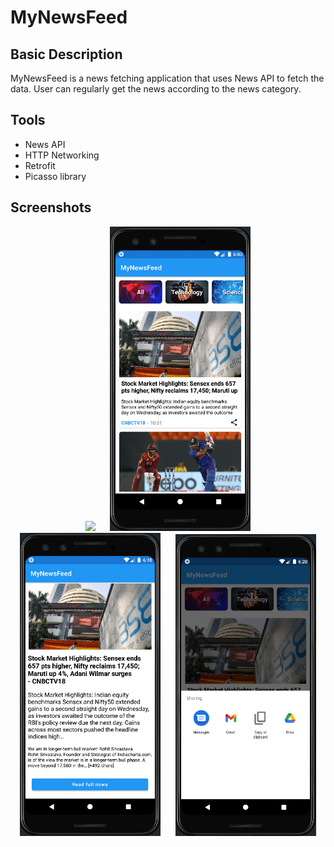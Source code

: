 # MyNewsFeed

## Basic Description 
MyNewsFeed is a news fetching application that uses News API to fetch the data. User can regularly get the news according to the news category.

## Tools
- News API
- HTTP Networking
- Retrofit
- Picasso library



## Screenshots
<p align="center">
  <img src="[https://github.com/AbhishekKandalkar123/MyNewsFeed/blob/master/Images/tempsnip2.png](https://github.com/somanidarshan/News-Application/blob/master/NewsApplication/tempsnip.png)"  hspace=10 width="225">
  <img src="https://github.com/AbhishekKandalkar123/MyNewsFeed/blob/master/Images/tempsnip.png"  hspace=10 width="225">
  <img src="https://github.com/AbhishekKandalkar123/MyNewsFeed/blob/master/Images/tempsnip3.png"  hspace=10 width="225">
  <img src="https://github.com/AbhishekKandalkar123/MyNewsFeed/blob/master/Images/tempsnip4.png"  hspace=10 width="225">
</p>
